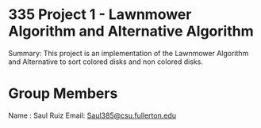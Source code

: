 # 335 Project 1 - Lawnmower Algorithm and Alternative Algorithm

Summary: This project is an implementation of the Lawnmower Algorithm and Alternative to sort colored disks and non colored disks.

# Group Members

Name : Saul Ruiz Email: Saul385@csu.fullerton.edu
